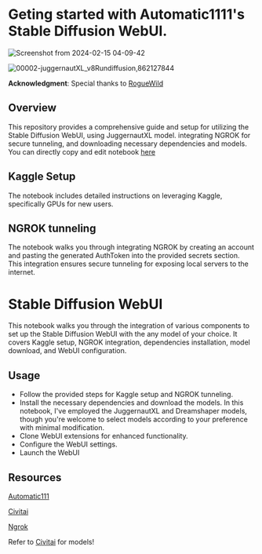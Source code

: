  # Geting started with Automatic1111's Stable Diffusion WebUI.

![Screenshot from 2024-02-15 04-09-42](https://github.com/rohit-umbare/autmatic1111-for-absolute-beginners/assets/154395975/5dcf77c2-297b-4e5d-9145-fa4396a54b90)

![00002-juggernautXL_v8Rundiffusion,862127844](https://github.com/rohit-umbare/autmatic1111-for-absolute-beginners/assets/154395975/367a6e80-e429-433e-b21e-dea12cbb415a)


**Acknowledgment**: Special thanks to [RogueWild](https://github.com/RogueWild) 

## Overview

This repository provides a comprehensive guide and setup for utilizing the Stable Diffusion WebUI, using JuggernautXL model. integrating NGROK for secure tunneling, and downloading necessary dependencies and models.
You can directly copy and edit notebook [here](https://www.kaggle.com/code/rumbare/automatic1111-stable-diffusion-webui-for-begginers)

## Kaggle Setup

The notebook includes detailed instructions on leveraging Kaggle, specifically GPUs for new users.


## NGROK tunneling

The notebook walks you through integrating NGROK by creating an account and pasting the generated AuthToken into the provided secrets section. This integration ensures secure tunneling for exposing local servers to the internet.


# Stable Diffusion WebUI 

This notebook walks you through the integration of various components to set up the Stable Diffusion WebUI with the any model of your choice. It covers Kaggle setup, NGROK integration, dependencies installation, model download, and WebUI configuration.

## Usage

- Follow the provided steps for Kaggle setup and NGROK tunneling.
- Install the necessary dependencies and download the models. In this notebook, I've employed the JuggernautXL and Dreamshaper models, though you're welcome to select models according to your preference with minimal modification.
- Clone WebUI extensions for enhanced functionality.
- Configure the WebUI settings.
- Launch the WebUI 

## Resources

[Automatic111](https://github.com/AUTOMATIC1111)

[Civitai](https://civitai.com/)

[Ngrok](https://ngrok.com/)


Refer to [Civitai](https://civitai.com/) for models!
